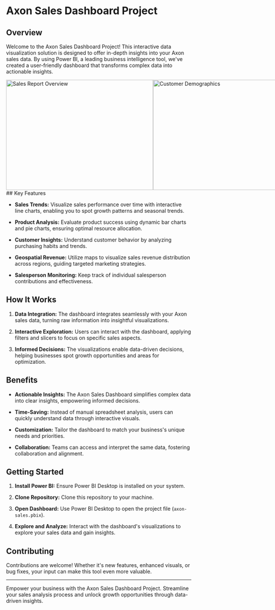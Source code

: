 # Axon Sales Dashboard Project

## Overview

Welcome to the Axon Sales Dashboard Project! This interactive data visualization solution is designed to offer in-depth insights into your Axon sales data. By using Power BI, a leading business intelligence tool, we've created a user-friendly dashboard that transforms complex data into actionable insights.

<div style="display: flex; justify-content: space-between;">
    <img src="https://github.com/karthiknair-19/Axon-sales-Power-bi-project/assets/124065232/bf38a5d7-27b0-4b92-93d3-b69466764acf" alt="Sales Report Overview" width="400" height="300">
    <img src="https://github.com/karthiknair-19/Axon-sales-Power-bi-project/assets/124065232/2350ce74-bc60-4d68-aece-c035638a5000" alt="Customer Demographics" width="400" height="300">
    <img src="https://github.com/karthiknair-19/Axon-sales-Power-bi-project/assets/124065232/313b9389-c32f-4bc9-b33a-cd53137d99f2" alt="Salesperson Performance" width="400" height="300">
    
</div>
## Key Features

- **Sales Trends:** Visualize sales performance over time with interactive line charts, enabling you to spot growth patterns and seasonal trends.

- **Product Analysis:** Evaluate product success using dynamic bar charts and pie charts, ensuring optimal resource allocation.

- **Customer Insights:** Understand customer behavior by analyzing purchasing habits and trends.

- **Geospatial Revenue:** Utilize maps to visualize sales revenue distribution across regions, guiding targeted marketing strategies.

- **Salesperson Monitoring:** Keep track of individual salesperson contributions and effectiveness.

## How It Works

1. **Data Integration:** The dashboard integrates seamlessly with your Axon sales data, turning raw information into insightful visualizations.

2. **Interactive Exploration:** Users can interact with the dashboard, applying filters and slicers to focus on specific sales aspects.

3. **Informed Decisions:** The visualizations enable data-driven decisions, helping businesses spot growth opportunities and areas for optimization.

## Benefits

- **Actionable Insights:** The Axon Sales Dashboard simplifies complex data into clear insights, empowering informed decisions.

- **Time-Saving:** Instead of manual spreadsheet analysis, users can quickly understand data through interactive visuals.

- **Customization:** Tailor the dashboard to match your business's unique needs and priorities.

- **Collaboration:** Teams can access and interpret the same data, fostering collaboration and alignment.

## Getting Started

1. **Install Power BI:** Ensure Power BI Desktop is installed on your system.

2. **Clone Repository:** Clone this repository to your machine.

3. **Open Dashboard:** Use Power BI Desktop to open the project file (`axon-sales.pbix`).

5. **Explore and Analyze:** Interact with the dashboard's visualizations to explore your sales data and gain insights.

## Contributing

Contributions are welcome! Whether it's new features, enhanced visuals, or bug fixes, your input can make this tool even more valuable.

---

Empower your business with the Axon Sales Dashboard Project. Streamline your sales analysis process and unlock growth opportunities through data-driven insights.
